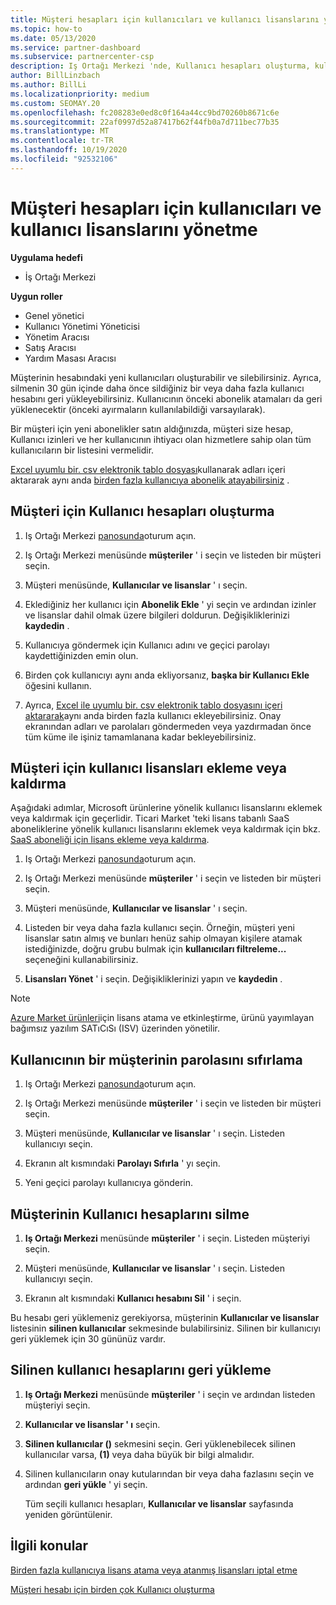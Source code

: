 ```yaml
---
title: Müşteri hesapları için kullanıcıları ve kullanıcı lisanslarını yönetme
ms.topic: how-to
ms.date: 05/13/2020
ms.service: partner-dashboard
ms.subservice: partnercenter-csp
description: Iş Ortağı Merkezi 'nde, Kullanıcı hesapları oluşturma, kullanıcı lisansları ekleme veya kaldırma, Kullanıcı parolalarını sıfırlama ve Kullanıcı hesaplarını silme ya da geri yükleme gibi kullanıcıları yönetme hakkında bilgi edinin.
author: BillLinzbach
ms.author: BillLi
ms.localizationpriority: medium
ms.custom: SEOMAY.20
ms.openlocfilehash: fc208283e0ed8c0f164a44cc9bd70260b8671c6e
ms.sourcegitcommit: 22af0997d52a87417b62f44fb0a7d711bec77b35
ms.translationtype: MT
ms.contentlocale: tr-TR
ms.lasthandoff: 10/19/2020
ms.locfileid: "92532106"
---
```

# <a name="manage-users-and-user-licenses-for-customer-accounts"></a>Müşteri hesapları için kullanıcıları ve kullanıcı lisanslarını yönetme

**Uygulama hedefi**

- İş Ortağı Merkezi

**Uygun roller**

- Genel yönetici
- Kullanıcı Yönetimi Yöneticisi
- Yönetim Aracısı
- Satış Aracısı
- Yardım Masası Aracısı

Müşterinin hesabındaki yeni kullanıcıları oluşturabilir ve silebilirsiniz. Ayrıca, silmenin 30 gün içinde daha önce sildiğiniz bir veya daha fazla kullanıcı hesabını geri yükleyebilirsiniz. Kullanıcının önceki abonelik atamaları da geri yüklenecektir (önceki ayırmaların kullanılabildiği varsayılarak).

Bir müşteri için yeni abonelikler satın aldığınızda, müşteri size hesap, Kullanıcı izinleri ve her kullanıcının ihtiyacı olan hizmetlere sahip olan tüm kullanıcıların bir listesini vermelidir.  

[Excel uyumlu bir. csv elektronik tablo dosyası](adding-multiple-users-to-a-customer-account.md)kullanarak adları içeri aktararak aynı anda [birden fazla kullanıcıya abonelik atayabilirsiniz](bulk-license-provisioning-for-multiple-users.md) .

<a href="" id="createuseraccounts"></a>

## <a name="create-user-accounts-for-a-customer"></a>Müşteri için Kullanıcı hesapları oluşturma

1. Iş Ortağı Merkezi [panosunda](https://partner.microsoft.com/dashboard)oturum açın.

2. Iş Ortağı Merkezi menüsünde **müşteriler** ' i seçin ve listeden bir müşteri seçin.

3. Müşteri menüsünde, **Kullanıcılar ve lisanslar** ' ı seçin.

4. Eklediğiniz her kullanıcı için **Abonelik Ekle** ' yi seçin ve ardından izinler ve lisanslar dahil olmak üzere bilgileri doldurun. Değişikliklerinizi **kaydedin** .

5. Kullanıcıya göndermek için Kullanıcı adını ve geçici parolayı kaydettiğinizden emin olun.

6. Birden çok kullanıcıyı aynı anda ekliyorsanız, **başka bir Kullanıcı Ekle** öğesini kullanın.

7. Ayrıca, [Excel ile uyumlu bir. csv elektronik tablo dosyasını içeri aktararak](adding-multiple-users-to-a-customer-account.md)aynı anda birden fazla kullanıcı ekleyebilirsiniz. Onay ekranından adları ve parolaları göndermeden veya yazdırmadan önce tüm küme ile işiniz tamamlanana kadar bekleyebilirsiniz.

<a href="" id="userlicensing"></a>

## <a name="add-or-remove-user-licenses-for-a-customer"></a>Müşteri için kullanıcı lisansları ekleme veya kaldırma

Aşağıdaki adımlar, Microsoft ürünlerine yönelik kullanıcı lisanslarını eklemek veya kaldırmak için geçerlidir. Ticari Market 'teki lisans tabanlı SaaS aboneliklerine yönelik kullanıcı lisanslarını eklemek veya kaldırmak için bkz. [SaaS aboneliği için lisans ekleme veya kaldırma](csp-commercial-marketplace-manage.md#add-or-remove-licenses-for-a-saas-subscription).

1. Iş Ortağı Merkezi [panosunda](https://partner.microsoft.com/dashboard)oturum açın.

2. Iş Ortağı Merkezi menüsünde **müşteriler** ' i seçin ve listeden bir müşteri seçin.

3. Müşteri menüsünde, **Kullanıcılar ve lisanslar** ' ı seçin.

4. Listeden bir veya daha fazla kullanıcı seçin. Örneğin, müşteri yeni lisanslar satın almış ve bunları henüz sahip olmayan kişilere atamak istediğinizde, doğru grubu bulmak için **kullanıcıları filtreleme...** seçeneğini kullanabilirsiniz.

5. **Lisansları Yönet** ' i seçin. Değişikliklerinizi yapın ve **kaydedin** .

> [!NOTE]
> [Azure Market ürünleri](csp-commercial-marketplace-manage.md#assign-licenses-and-activate-a-subscription-on-behalf-of-a-customer)için lisans atama ve etkinleştirme, ürünü yayımlayan bağımsız yazılım SATıCıSı (ISV) üzerinden yönetilir.

<a href="" id="resetpassword"></a>

## <a name="reset-a-users-password-for-a-customer"></a>Kullanıcının bir müşterinin parolasını sıfırlama

1. Iş Ortağı Merkezi [panosunda](https://partner.microsoft.com/dashboard)oturum açın.

2. Iş Ortağı Merkezi menüsünde **müşteriler** ' i seçin ve listeden bir müşteri seçin.

3.  Müşteri menüsünde, **Kullanıcılar ve lisanslar** ' ı seçin. Listeden kullanıcıyı seçin.

4.  Ekranın alt kısmındaki **Parolayı Sıfırla** ' yı seçin. 

5.  Yeni geçici parolayı kullanıcıya gönderin.

<a href="" id="deleteuseraccounts"></a>

## <a name="delete-user-accounts-for-a-customer"></a>Müşterinin Kullanıcı hesaplarını silme

1.  **Iş Ortağı Merkezi** menüsünde **müşteriler** ' i seçin. Listeden müşteriyi seçin.

2.  Müşteri menüsünde, **Kullanıcılar ve lisanslar** ' ı seçin. Listeden kullanıcıyı seçin.

3.  Ekranın alt kısmındaki **Kullanıcı hesabını Sil** ' i seçin.

Bu hesabı geri yüklemeniz gerekiyorsa, müşterinin **Kullanıcılar ve lisanslar** listesinin **silinen kullanıcılar** sekmesinde bulabilirsiniz. Silinen bir kullanıcıyı geri yüklemek için 30 gününüz vardır.

<a href="" id="restoreuseraccounts"></a>

## <a name="restore-deleted-user-accounts"></a>Silinen kullanıcı hesaplarını geri yükleme

1.  **Iş Ortağı Merkezi** menüsünde **müşteriler** ' i seçin ve ardından listeden müşteriyi seçin.

2.  **Kullanıcılar ve lisanslar ' ı** seçin.

3.  **Silinen kullanıcılar ()** sekmesini seçin. Geri yüklenebilecek silinen kullanıcılar varsa, **(1)** veya daha büyük bir bilgi almalıdır.

4.  Silinen kullanıcıların onay kutularından bir veya daha fazlasını seçin ve ardından **geri yükle** ' yi seçin.

    Tüm seçili kullanıcı hesapları, **Kullanıcılar ve lisanslar** sayfasında yeniden görüntülenir.

## <a name="related-topics"></a>İlgili konular


[Birden fazla kullanıcıya lisans atama veya atanmış lisansları iptal etme](bulk-license-provisioning-for-multiple-users.md)

[Müşteri hesabı için birden çok Kullanıcı oluşturma](adding-multiple-users-to-a-customer-account.md)